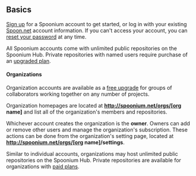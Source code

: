 ## Basics

[Sign up](http://spoon.net/sso/spoonium.net/register) for a Spoonium account to get started, or log in with your existing [Spoon.net](http://spoon.net) account information. If you can't access your account, you can [reset your password](http://spoon.net/password-reset) at any time. 

All Spoonium accounts come with unlimited public repositories on the Spoonium Hub. Private repositories with named users require purchase of an [upgraded plan](/pricing). 

#### Organizations

Organization accounts are available as a [free upgrade](/pricing) for groups of collaborators working together on any number of projects.

Organization homepages are located at **http://spoonium.net/orgs/[org name]** and list all of the organization's members and repositories. 

Whichever account creates the organization is the **owner**. Owners can add or remove other users and manage the organization's subscription. These actions can be done from the organization's setting page, located at **http://spoonium.net/orgs/[org name]/settings**. 

Similar to individual accounts, organizations may host unlimited public repositories on the Spoonium Hub. Private repositories are available for organizations with [paid plans](/pricing). 